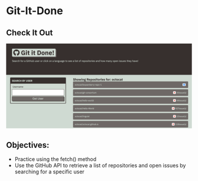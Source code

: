# Git-It-Done

## Check It Out
![Screenshot](/assets/images/git-it-done-screenshot-1.png)

## Objectives:
- Practice using the fetch() method
- Use the GitHub API to retrieve a list of repositories and open issues by searching for a specific user

